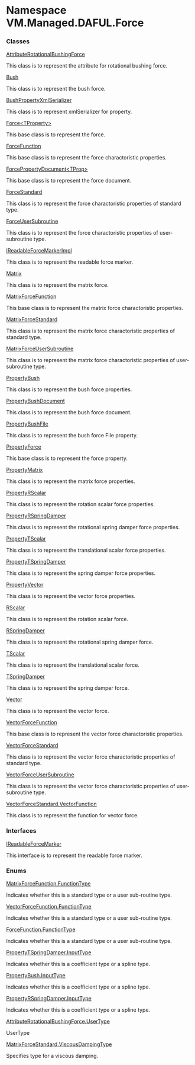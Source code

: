 # Namespace VM.Managed.DAFUL.Force

### Classes

 [AttributeRotationalBushingForce](VM.Managed.DAFUL.Force.AttributeRotationalBushingForce.md)

This class is to represent the attribute for rotational bushing force.

 [Bush](VM.Managed.DAFUL.Force.Bush.md)

This class is to represent the bush force.

 [BushPropertyXmlSerializer](VM.Managed.DAFUL.Force.BushPropertyXmlSerializer.md)

This class is to represent xmlSerializer for property.

 [Force<TProperty\>](VM.Managed.DAFUL.Force.Force\-1.md)

This base class is to represent the force.

 [ForceFunction](VM.Managed.DAFUL.Force.ForceFunction.md)

This base class is to represent the force charactoristic properties.

 [ForcePropertyDocument<TProp\>](VM.Managed.DAFUL.Force.ForcePropertyDocument\-1.md)

This base class is to represent the force document.

 [ForceStandard](VM.Managed.DAFUL.Force.ForceStandard.md)

This class is to represent the force charactoristic properties of standard type.

 [ForceUserSubroutine](VM.Managed.DAFUL.Force.ForceUserSubroutine.md)

This class is to represent the force charactoristic properties of user-subroutine type.

 [IReadableForceMarkerImpl](VM.Managed.DAFUL.Force.IReadableForceMarkerImpl.md)

This class is to represent the readable force marker.

 [Matrix](VM.Managed.DAFUL.Force.Matrix.md)

This class is to represent the matrix force.

 [MatrixForceFunction](VM.Managed.DAFUL.Force.MatrixForceFunction.md)

This base class is to represent the matrix force charactoristic properties.

 [MatrixForceStandard](VM.Managed.DAFUL.Force.MatrixForceStandard.md)

This class is to represent the matrix force charactoristic properties of standard type.

 [MatrixForceUserSubroutine](VM.Managed.DAFUL.Force.MatrixForceUserSubroutine.md)

This class is to represent the matrix force charactoristic properties of user-subroutine type.

 [PropertyBush](VM.Managed.DAFUL.Force.PropertyBush.md)

This class is to represent the bush force properties.

 [PropertyBushDocument](VM.Managed.DAFUL.Force.PropertyBushDocument.md)

This class is to represent the bush force document.

 [PropertyBushFile](VM.Managed.DAFUL.Force.PropertyBushFile.md)

This class is to represent the bush force File property.

 [PropertyForce](VM.Managed.DAFUL.Force.PropertyForce.md)

This base class is to represent the force property.

 [PropertyMatrix](VM.Managed.DAFUL.Force.PropertyMatrix.md)

This class is to represent the matrix force properties.

 [PropertyRScalar](VM.Managed.DAFUL.Force.PropertyRScalar.md)

This class is to represent the rotation scalar force properties.

 [PropertyRSpringDamper](VM.Managed.DAFUL.Force.PropertyRSpringDamper.md)

This class is to represent the rotational spring damper force properties.

 [PropertyTScalar](VM.Managed.DAFUL.Force.PropertyTScalar.md)

This class is to represent the translational scalar force properties.

 [PropertyTSpringDamper](VM.Managed.DAFUL.Force.PropertyTSpringDamper.md)

This class is to represent the spring damper force properties.

 [PropertyVector](VM.Managed.DAFUL.Force.PropertyVector.md)

This class is to represent the vector force properties.

 [RScalar](VM.Managed.DAFUL.Force.RScalar.md)

This class is to represent the rotation scalar force.

 [RSpringDamper](VM.Managed.DAFUL.Force.RSpringDamper.md)

This class is to represent the rotational spring damper force.

 [TScalar](VM.Managed.DAFUL.Force.TScalar.md)

This class is to represent the translational scalar force.

 [TSpringDamper](VM.Managed.DAFUL.Force.TSpringDamper.md)

This class is to represent the spring damper force.

 [Vector](VM.Managed.DAFUL.Force.Vector.md)

This class is to represent the vector force.

 [VectorForceFunction](VM.Managed.DAFUL.Force.VectorForceFunction.md)

This base class is to represent the vector force charactoristic properties.

 [VectorForceStandard](VM.Managed.DAFUL.Force.VectorForceStandard.md)

This class is to represent the vector force charactoristic properties of standard type.

 [VectorForceUserSubroutine](VM.Managed.DAFUL.Force.VectorForceUserSubroutine.md)

This class is to represent the vector force charactoristic properties of user-subroutine type.

 [VectorForceStandard.VectorFunction](VM.Managed.DAFUL.Force.VectorForceStandard.VectorFunction.md)

This class is to represent the function for vector force.

### Interfaces

 [IReadableForceMarker](VM.Managed.DAFUL.Force.IReadableForceMarker.md)

This interface is to represent the readable force marker.

### Enums

 [MatrixForceFunction.FunctionType](VM.Managed.DAFUL.Force.MatrixForceFunction.FunctionType.md)

Indicates whether this is a standard type or a user sub-routine type.

 [VectorForceFunction.FunctionType](VM.Managed.DAFUL.Force.VectorForceFunction.FunctionType.md)

Indicates whether this is a standard type or a user sub-routine type.

 [ForceFunction.FunctionType](VM.Managed.DAFUL.Force.ForceFunction.FunctionType.md)

Indicates whether this is a standard type or a user sub-routine type.

 [PropertyTSpringDamper.InputType](VM.Managed.DAFUL.Force.PropertyTSpringDamper.InputType.md)

Indicates whether this is a coefficient type or a spline type.

 [PropertyBush.InputType](VM.Managed.DAFUL.Force.PropertyBush.InputType.md)

Indicates whether this is a coefficient type or a spline type.

 [PropertyRSpringDamper.InputType](VM.Managed.DAFUL.Force.PropertyRSpringDamper.InputType.md)

Indicates whether this is a coefficient type or a spline type.

 [AttributeRotationalBushingForce.UserType](VM.Managed.DAFUL.Force.AttributeRotationalBushingForce.UserType.md)

UserType

 [MatrixForceStandard.ViscousDampingType](VM.Managed.DAFUL.Force.MatrixForceStandard.ViscousDampingType.md)

Specifies type for a viscous damping.


